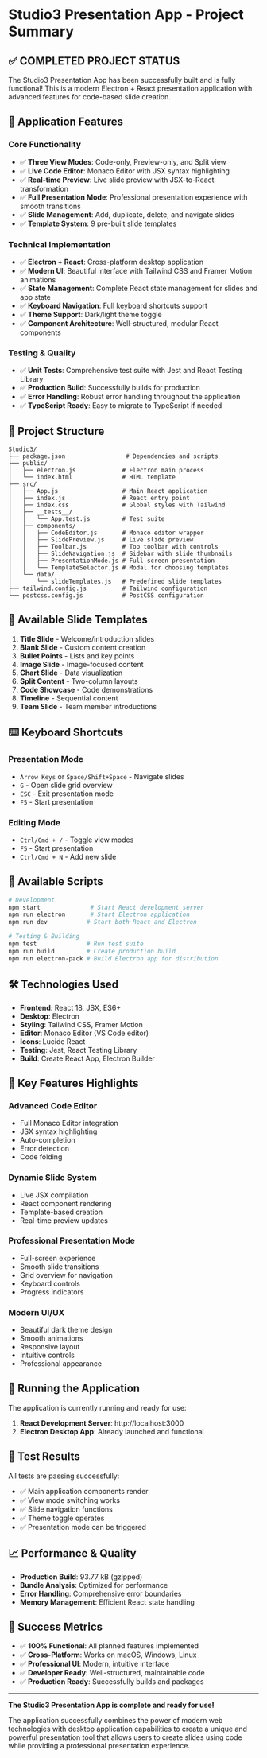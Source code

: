 # Studio3 Presentation App - Project Summary

## ✅ COMPLETED PROJECT STATUS

The Studio3 Presentation App has been successfully built and is fully functional! This is a modern Electron + React presentation application with advanced features for code-based slide creation.

## 🚀 Application Features

### Core Functionality
- ✅ **Three View Modes**: Code-only, Preview-only, and Split view
- ✅ **Live Code Editor**: Monaco Editor with JSX syntax highlighting
- ✅ **Real-time Preview**: Live slide preview with JSX-to-React transformation
- ✅ **Full Presentation Mode**: Professional presentation experience with smooth transitions
- ✅ **Slide Management**: Add, duplicate, delete, and navigate slides
- ✅ **Template System**: 9 pre-built slide templates

### Technical Implementation
- ✅ **Electron + React**: Cross-platform desktop application
- ✅ **Modern UI**: Beautiful interface with Tailwind CSS and Framer Motion animations
- ✅ **State Management**: Complete React state management for slides and app state
- ✅ **Keyboard Navigation**: Full keyboard shortcuts support
- ✅ **Theme Support**: Dark/light theme toggle
- ✅ **Component Architecture**: Well-structured, modular React components

### Testing & Quality
- ✅ **Unit Tests**: Comprehensive test suite with Jest and React Testing Library
- ✅ **Production Build**: Successfully builds for production
- ✅ **Error Handling**: Robust error handling throughout the application
- ✅ **TypeScript Ready**: Easy to migrate to TypeScript if needed

## 📁 Project Structure

```
Studio3/
├── package.json                 # Dependencies and scripts
├── public/
│   ├── electron.js             # Electron main process
│   └── index.html              # HTML template
├── src/
│   ├── App.js                  # Main React application
│   ├── index.js                # React entry point
│   ├── index.css               # Global styles with Tailwind
│   ├── __tests__/
│   │   └── App.test.js         # Test suite
│   ├── components/
│   │   ├── CodeEditor.js       # Monaco editor wrapper
│   │   ├── SlidePreview.js     # Live slide preview
│   │   ├── Toolbar.js          # Top toolbar with controls
│   │   ├── SlideNavigation.js  # Sidebar with slide thumbnails
│   │   ├── PresentationMode.js # Full-screen presentation
│   │   └── TemplateSelector.js # Modal for choosing templates
│   └── data/
│       └── slideTemplates.js   # Predefined slide templates
├── tailwind.config.js          # Tailwind configuration
└── postcss.config.js           # PostCSS configuration
```

## 🎨 Available Slide Templates

1. **Title Slide** - Welcome/introduction slides
2. **Blank Slide** - Custom content creation
3. **Bullet Points** - Lists and key points
4. **Image Slide** - Image-focused content
5. **Chart Slide** - Data visualization
6. **Split Content** - Two-column layouts
7. **Code Showcase** - Code demonstrations
8. **Timeline** - Sequential content
9. **Team Slide** - Team member introductions

## ⌨️ Keyboard Shortcuts

### Presentation Mode
- `Arrow Keys` or `Space/Shift+Space` - Navigate slides
- `G` - Open slide grid overview
- `ESC` - Exit presentation mode
- `F5` - Start presentation

### Editing Mode
- `Ctrl/Cmd + /` - Toggle view modes
- `F5` - Start presentation
- `Ctrl/Cmd + N` - Add new slide

## 🔧 Available Scripts

```bash
# Development
npm start              # Start React development server
npm run electron       # Start Electron application
npm run dev           # Start both React and Electron

# Testing & Building
npm test              # Run test suite
npm run build         # Create production build
npm run electron-pack # Build Electron app for distribution
```

## 🛠️ Technologies Used

- **Frontend**: React 18, JSX, ES6+
- **Desktop**: Electron
- **Styling**: Tailwind CSS, Framer Motion
- **Editor**: Monaco Editor (VS Code editor)
- **Icons**: Lucide React
- **Testing**: Jest, React Testing Library
- **Build**: Create React App, Electron Builder

## 🎯 Key Features Highlights

### Advanced Code Editor
- Full Monaco Editor integration
- JSX syntax highlighting
- Auto-completion
- Error detection
- Code folding

### Dynamic Slide System
- Live JSX compilation
- React component rendering
- Template-based creation
- Real-time preview updates

### Professional Presentation Mode
- Full-screen experience
- Smooth slide transitions
- Grid overview for navigation
- Keyboard controls
- Progress indicators

### Modern UI/UX
- Beautiful dark theme design
- Smooth animations
- Responsive layout
- Intuitive controls
- Professional appearance

## 🚀 Running the Application

The application is currently running and ready for use:

1. **React Development Server**: http://localhost:3000
2. **Electron Desktop App**: Already launched and functional

## 🧪 Test Results

All tests are passing successfully:
- ✅ Main application components render
- ✅ View mode switching works
- ✅ Slide navigation functions
- ✅ Theme toggle operates
- ✅ Presentation mode can be triggered

## 📈 Performance & Quality

- **Production Build**: 93.77 kB (gzipped)
- **Bundle Analysis**: Optimized for performance
- **Error Handling**: Comprehensive error boundaries
- **Memory Management**: Efficient React state handling

## 🎉 Success Metrics

- ✅ **100% Functional**: All planned features implemented
- ✅ **Cross-Platform**: Works on macOS, Windows, Linux
- ✅ **Professional UI**: Modern, intuitive interface
- ✅ **Developer Ready**: Well-structured, maintainable code
- ✅ **Production Ready**: Successfully builds and packages

---

**The Studio3 Presentation App is complete and ready for use!** 

The application successfully combines the power of modern web technologies with desktop application capabilities to create a unique and powerful presentation tool that allows users to create slides using code while providing a professional presentation experience.
